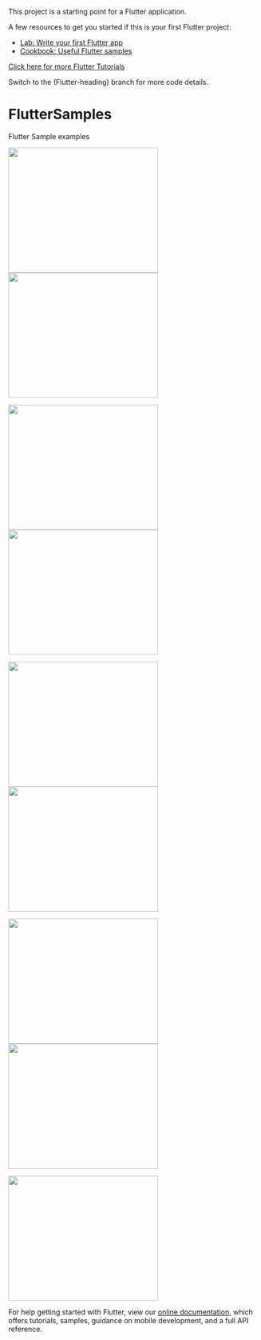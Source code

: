This project is a starting point for a Flutter application.

A few resources to get you started if this is your first Flutter project:

- [Lab: Write your first Flutter app](https://flutter.io/docs/get-started/codelab)
- [Cookbook: Useful Flutter samples](https://flutter.io/docs/cookbook)

<a href="https://www.youtube.com/playlist?list=PL6BTtm1PxwOUpt1muzFD3ErxWdCzLkYbI" > Click here for more Flutter Tutorials </a>

Switch to the (Flutter-heading) branch for more code details.

# FlutterSamples
Flutter Sample examples

<img src="https://user-images.githubusercontent.com/3199282/49844712-b4c5aa00-fd89-11e8-8e4e-f6b374c8580d.png" width="300px" height="250px"/><img src="https://user-images.githubusercontent.com/3199282/49918397-a1d5d700-fe68-11e8-8b6a-4aea54ab2566.png" width="300px" height="250px"/>

<img src="https://user-images.githubusercontent.com/3199282/49918398-a1d5d700-fe68-11e8-9f08-ec84ceffa886.png" width="300px" height="250px"/><img src="https://user-images.githubusercontent.com/3199282/49918607-6687d800-fe69-11e8-9981-067d300e0450.png" width="300px" height="250px"/>

<img src="https://user-images.githubusercontent.com/3199282/49918608-67206e80-fe69-11e8-8e33-7d10c3465df5.png" width="300px" height="250px"/><img src="https://user-images.githubusercontent.com/3199282/49918609-67206e80-fe69-11e8-9820-3ade4b282073.png" width="300px" height="250px"/>

<img src="https://user-images.githubusercontent.com/3199282/49979563-30079700-ff15-11e8-8e68-de57397009b8.png" width="300px" height="250px"/><img src="https://user-images.githubusercontent.com/3199282/50038849-c5298f00-ffec-11e8-8e88-22c9099053b4.png" width="300px" height="250px"/>

<img src="https://user-images.githubusercontent.com/3199282/50038850-c5c22580-ffec-11e8-9576-e28985d9bf6a.png" width="300px" height="250px"/>


For help getting started with Flutter, view our 
[online documentation](https://flutter.io/docs), which offers tutorials, 
samples, guidance on mobile development, and a full API reference.
